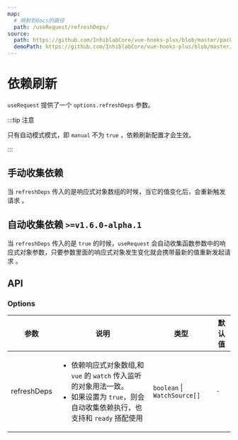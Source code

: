 ```yaml
---
map:
  # 映射到docs的路径
  path: /useRequest/refreshDeps/
source:
  path: https://github.com/InhiblabCore/vue-hooks-plus/blob/master/packages/hooks/src/useRequest/plugins/useAutoRunPlugin.ts
  demoPath: https://github.com/InhiblabCore/vue-hooks-plus/blob/master/packages/hooks/src/useRequest/docs/refreshDeps/demo
---
```


# 依赖刷新

`useRequest` 提供了一个 `options.refreshDeps` 参数。

:::tip 注意

只有自动模式模式，即 `manual` 不为 `true` ，依赖刷新配置才会生效。

:::

## 手动收集依赖

当 `refreshDeps` 传入的是响应式对象数组的时候，当它的值变化后，会重新触发请求 。

<demo src="./demo/demo.vue"
  language="vue"
  title=""
  desc="每次参数依赖发生，都会携带参数重新发起请求"> </demo>

## 自动收集依赖 `>=v1.6.0-alpha.1`

当 `refreshDeps` 传入的是 `true` 的时候，`useRequest` 会自动收集函数参数中的响应式对象参数，只要参数里面的响应式对象发生变化就会携带最新的值重新发起请求 。

<demo src="./demo/demo1.vue"
  language="vue"
  title=""
  desc="每次参数依赖发生，都会携带参数重新发起请求"> </demo>

## API

### Options

| 参数 | 说明 | 类型 | 默认值 |
| --- | --- | --- | --- |
| refreshDeps | <ul><li> 依赖响应式对象数组,和 `vue` 的 `watch` 传入监听的对象用法一致。</li><li>如果设置为 `true`，则会自动收集依赖执行，也支持和 `ready` 搭配使用 </li></ul> | `boolean` \| `WatchSource[]` | `-` |
